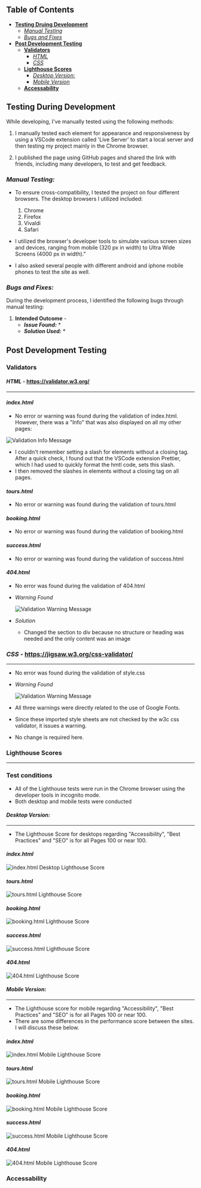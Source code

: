 ## Table of Contents
* [**Testing Druing Development**](#testing-during-development)
    * [*Manual Testing*](#manual-testing)
    * [*Bugs and Fixes*](#bugs-and-fixes)
* [**Post Development Testing**](#post-development-testing)
  * [**Validators**](#validators)
      * [*HTML*](#html---httpsvalidatorw3orgnu)
      * [*CSS*](#css---httpsjigsaww3orgcss-validator)
  * [**Lighthouse Scores**](#lighthouse-scores)
      * [*Desktop Version:*](#desktop-version)
      * [*Mobile Version*](#mobile-version)
  * [**Accessability**](#accessability)

## **Testing During Development**
While developing, I've manually tested using the following methods:

1. I manually tested each element for appearance and responsiveness by using a VSCode extension called 'Live Server' to start a local server and then testing my project mainly in the Chrome browser.
    
2. I published the page using GitHub pages and shared the link with friends, including many developers, to test and get feedback.

### ***Manual Testing:***
* To ensure cross-compatibility, I tested the project on four different browsers. The desktop browsers I utilized included:

  1. Chrome
  2. Firefox  
  3. Vivaldi
  4. Safari

* I utilized the browser's developer tools to simulate various screen sizes and devices, ranging from mobile (320 px in width) to Ultra Wide Screens (4000 px in width)." 
* I also asked several people with different android and iphone mobile phones to test the site as well.

### ***Bugs and Fixes:***

During the development process, I identified the following bugs through manual testing:

1. **Intended Outcome** - 
    * ***Issue Found:*** 
        * 
    * ***Solution Used:*** 
        * 

    
## **Post Development Testing**
### **Validators**

#### ***HTML*** - https://validator.w3.org/
***

#### ***index.html***

* No error or warning was found during the validation of index.html. However, there was a "Info" that was also displayed on all my other pages:

![Validation Info Message](docs/screenshots/validation_indexhtml_info.png)

* I couldn't remember setting a slash for elements without a closing tag. After a quick check, I found out that the VSCode extension Prettier, which I had used to quickly format the hmtl code, sets this slash.
* I then removed the slashes in elements without a closing tag on all pages.

#### ***tours.html***

* No error or warning was found during the validation of tours.html

#### ***booking.html***

* No error or warning was found during the validation of booking.html

#### ***success.html***

* No error or warning was found during the validation of success.html

#### ***404.html***

* No error was found during the validation of 404.html

* *Warning Found*

     ![Validation Warning Message](docs/screenshots/validation_404html_warning.png)

* *Solution*
    * Changed the section to div because no structure or heading was needed and the only content was an image

### ***CSS*** - https://jigsaw.w3.org/css-validator/
***

* No error was found during the validation of style.css

* *Warning Found*

    ![Validation Warning Message](docs/screenshots/validation_stylecss_warnings.png)

* All three warnings were directly related to the use of Google Fonts.
* Since these imported style sheets are not checked by the w3c css validator, it issues a warning.
* No change is required here.

### **Lighthouse Scores**
***
### **Test conditions**
* All of the Lighthouse tests were run in the Chrome browser using the developer tools in incognito mode.
* Both desktop and mobile tests were conducted
 
#### ***Desktop Version:***
***

* The Lighthouse Score for desktops regarding "Accessibility", "Best Practices" and "SEO" is for all Pages 100 or near 100.

#### ***index.html***

![index.html Desktop Lighthouse Score](docs/screenshots/lh_desktop_indexhtml_score.png)

#### ***tours.html***

![tours.html Lighthouse Score](docs/screenshots/lh_desktop_tourshtml_score.png)

#### ***booking.html***

![booking.html Lighthouse Score](docs/screenshots/lh_desktop_bookinghtml_score.png)

#### ***success.html***

![success.html Lighthouse Score](docs/screenshots/lh_desktop_successhtml_score.png)

#### ***404.html***

![404.html Lighthouse Score](docs/screenshots/lh_desktop_404html_score.png)

#### ***Mobile Version:***
***

* The Lighthouse score for mobile regarding "Accessibility", "Best Practices" and "SEO" is for all Pages 100 or near 100.
* There are some differences in the performance score between the sites. I will discuss these below.

#### ***index.html***

![index.html Mobile Lighthouse Score](docs/screenshots/lh_mobile_indexhtml_score.png)

#### ***tours.html***

![tours.html Mobile Lighthouse Score](docs/screenshots/lh_mobile_tourshtml_score.png)

#### ***booking.html***

![booking.html Mobile Lighthouse Score](docs/screenshots/lh_mobile_bookinghtml_score.png)

#### ***success.html***

![success.html Mobile Lighthouse Score](docs/screenshots/lh_mobile_successhtml_score.png)

#### ***404.html***

![404.html Mobile Lighthouse Score](docs/screenshots/lh_mobile_404html_score.png)

### **Accessability**
